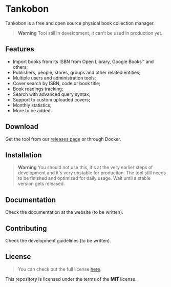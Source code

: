 # Tankobon

Tankobon is a free and open source physical book collection manager.

> **Warning**
> Tool still in development, it can't be used in production yet.

## Features

- Import books from its ISBN from Open Library, Google Books™ and others;
- Publishers, people, stores, groups and other related entities;
- Multiple users and administration tools;
- Cover search by ISBN, code or book title;
- Book readings tracking;
- Search with advanced query syntax;
- Support to custom uploaded covers;
- Monthly statistics;
- More to be added.

## Download

Get the tool from our [releases page] or through Docker.

[releases page]: https://github.com/alessandrojean/tankobon

## Installation

> **Warning**
> You should not use this, it's at the very earlier steps of development
> and it's very unstable for production. The tool still needs to be finished
> and optimized for daily usage. Wait until a stable version gets released.

## Documentation

Check the documentation at the website (to be written).

## Contributing

Check the development guidelines (to be written).

## License

> You can check out the full license [here](LICENSE).

This repository is licensed under the terms of the **MIT** license.

